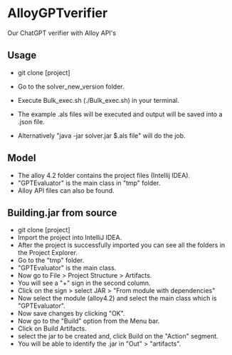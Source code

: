 # AlloyGPTverifier
Our ChatGPT verifier with Alloy API's


## Usage

- git clone [project]
- Go to the solver_new_version folder.
- Execute Bulk_exec.sh (./Bulk_exec.sh) in your terminal.
- The example .als files will be executed and output will be saved into a .json file.

- Alternatively "java -jar solver.jar $.als file" will do the job.

## Model

- The alloy 4.2 folder contains the project files (Intellij IDEA).
- "GPTEvaluator" is the main class in "tmp" folder.
- Alloy API files can also be found.

## Building.jar from source 

- git clone [project]
- Import the project into IntelliJ IDEA.
- After the project is successfully imported you can see all the folders in the Project Explorer. 
- Go to the "tmp" folder.
- "GPTEvaluator" is the main class.
- Now go to File > Project Structure > Artifacts. 
- You will see a "+" sign in the second column. 
- Click on the sign > select JAR > "From module with dependencies"
- Now select the module (alloy4.2) and select the main class which is "GPTEvaluator".
- Now save changes by clicking "OK".
- Now go to the "Build" option from the Menu bar.
- Click on Build Artifacts.
- select the jar to be created and, click Build on the "Action" segment. 
- You will be able to identify the .jar in "Out" > "artifacts". 





